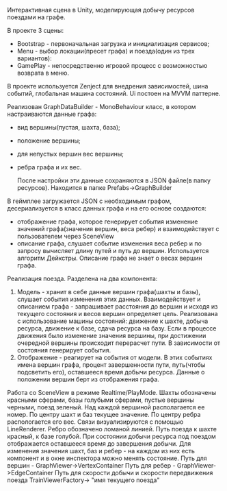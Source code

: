 Интерактивная сцена в Unity, моделирующая добычу ресурсов поездами на графе.

В проекте 3 сцены:
- Bootstrap - первоначальная загрузка и инициализация сервисов;
- Menu - выбор локации(пресет графа) и поезда(один из трех вариантов):
- GamePlay - непосредственно игровой процесс с возможностью возврата в меню.

В проекте используется Zenject для внедрения зависимостей, шина событий, глобальная машина состояний.
Ui постоен на MVVM паттерне.

Реализован GraphDataBuilder - MonoBehaviour класс, в котором настраиваются данные графа:
- вид вершины(пустая, шахта, база);
- положение вершины;
- для непустых вершин вес вершины;
- ребра графа и их вес.

  После настройки эти данные сохраняются в JSON файле(в папку ресурсов).
Находится в папке Prefabs->GraphBuilder

В геймплее загружается JSON с необходимым графом, десериализуется в класс данных графа и на его основе создаются:
- отображение графа, которое генерирует события изменение значений графа(значения вершин, веса ребер)
  и взаимодействует с пользователем через SceneView
- описание графа, слушает событие изменения веса ребер и по запросу вычисляет длину путей и путь до вершин. Используется алгоритм Дейкстры.
Описание графа не знает о весах вершин графа.

Реализация поезда.
Разделена на два компонента:
 1. Модель - хранит в себе данные вершин графа(шахты и базы), слушает события изменения этих данных.
  Взаимодействует и описанием графа - запрашивает расстояния до вершин и исходя из текущего состояния и весов вершин определяет цель.
  Реализована с использование машины состояний: движение к шахте, добыча ресурса, движение к базе, сдача ресурса на базу.
  Если в процессе движения было изменение значения вершины, при достижении очередной вершины происходит перерасчет пути. 
  В зависимости от состояния генерирует события.
3. Отображение - реагирует на события от модели.
  В этих событиях имена вершин графа, процент завершенности пути, путь(чтобы подсветить его), оставшееся время добычи ресурса.
  Данные о положении вершин берт из отображения графа.

Работа со SceneView в режиме Realtime/PlayMode.
Шахты обозначены красными сферами, базы голубыми сферами, пустые вершины черными, поезд зеленый.
Над каждой вершиной располагается ее номер. По центру шахт и баз текущее значение.
По центру ребра распологается его вес.
Связи визуализируются с помощью LineRenderer. Ребро обозначено ломаной линией. Путь поезда к шахте красный, к базе голубой.
При состоянии добычи ресурса под поездом отображается оставшееся время до завершения добычи.
Для изменения значения шахт, баз и ребер - на каждом из них есть компонент и в окне инспектора можно менять состояние.
Путь для вершин - GraphViewer->VertexContainer
Путь для ребер - GraphViewer->EdgeContainer
Путь для скорости добычи и скорости передвижения поезда TrainViewerFactory-> "имя текущего поезда"

